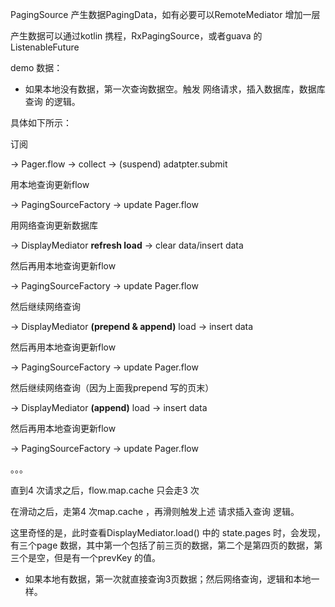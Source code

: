 PagingSource  产生数据PagingData，如有必要可以RemoteMediator 增加一层

产生数据可以通过kotlin 携程，RxPagingSource，或者guava 的ListenableFuture  



demo 数据：

- 如果本地没有数据，第一次查询数据空。触发 网络请求，插入数据库，数据库查询 的逻辑。

具体如下所示：

订阅

-> Pager.flow -> collect ->  (suspend) adatpter.submit 

用本地查询更新flow

-> PagingSourceFactory -> update Pager.flow

用网络查询更新数据库

-> DisplayMediator **refresh load** -> clear data/insert data 

然后再用本地查询更新flow  

-> PagingSourceFactory -> update Pager.flow

然后继续网络查询

-> DisplayMediator **(prepend & append)** load -> insert data

然后再用本地查询更新flow  

-> PagingSourceFactory -> update Pager.flow

然后继续网络查询（因为上面我prepend 写的页末）

-> DisplayMediator **(append)** load -> insert data

然后再用本地查询更新flow  

-> PagingSourceFactory -> update Pager.flow

。。。



直到4 次请求之后，flow.map.cache 只会走3 次

在滑动之后，走第4 次map.cache ，再滑则触发上述 请求插入查询 逻辑。

这里奇怪的是，此时查看DisplayMediator.load() 中的 state.pages 时，会发现，有三个page 数据，其中第一个包括了前三页的数据，第二个是第四页的数据，第三个是空，但是有一个prevKey 的值。



- 如果本地有数据，第一次就直接查询3页数据；然后网络查询，逻辑和本地一样。

